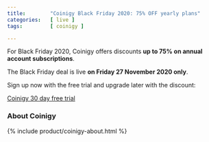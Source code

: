 ```yaml
---
title:        "Coinigy Black Friday 2020: 75% OFF yearly plans"
categories:   [ live ]
tags:         [ coinigy ]

---
```



For Black Friday 2020, Coinigy offers discounts **up to 75% on annual account subscriptions**.

The Black Friday deal is live **on Friday 27 November 2020 only**.

Sign up now with the free trial and upgrade later with the discount:

<a rel="nofollow" class="btn" href="http://bit.ly/at-cgy-2020">Coinigy 30 day free trial</a>

### About Coinigy

{% include product/coinigy-about.html %}
